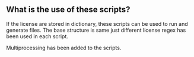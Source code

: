 ## What is the use of these scripts?

If the license are stored in dictionary, these scripts can be used to run and generate files. The base structure is same just different license regex has been used in each script.

Multiprocessing has been added to the scripts. 
